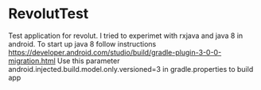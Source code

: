 # RevolutTest
Test application for revolut.
I tried to experimet with rxjava and java 8 in android.
To start up java 8 follow instructions https://developer.android.com/studio/build/gradle-plugin-3-0-0-migration.html
Use this parameter android.injected.build.model.only.versioned=3 in gradle.properties to build app

